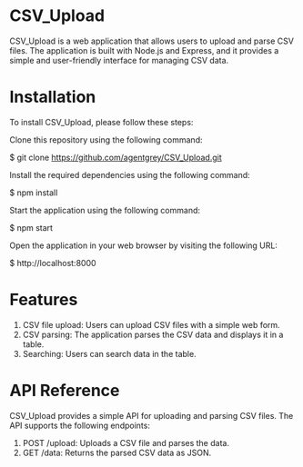 # CSV_Upload
CSV_Upload is a web application that allows users to upload and parse CSV files. The application is built with Node.js and Express, and it provides a simple and user-friendly interface for managing CSV data.

# Installation
To install CSV_Upload, please follow these steps:

Clone this repository using the following command:

$ git clone https://github.com/agentgrey/CSV_Upload.git

Install the required dependencies using the following command:

$ npm install 

Start the application using the following command:

$ npm start 

Open the application in your web browser by visiting the following URL:

$ http://localhost:8000 
# Features
1. CSV file upload: Users can upload CSV files with a simple web form.
2. CSV parsing: The application parses the CSV data and displays it in a table.
3. Searching: Users can search data in the table.
# API Reference
CSV_Upload provides a simple API for uploading and parsing CSV files. The API supports the following endpoints:

1. POST /upload: Uploads a CSV file and parses the data.
2. GET /data: Returns the parsed CSV data as JSON.
